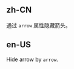 ## zh-CN

通过 `arrow` 属性隐藏箭头。

## en-US

Hide arrow by `arrow`.

<style>
.code-box-demo .demo {
  overflow: auto;
}
.code-box-demo .ant-btn {
  margin-right: 8px;
  margin-bottom: 8px;
}
.code-box-demo .ant-btn-rtl {
  margin-right: 0;
  margin-left: 8px;
  margin-bottom: 8px;
}
#components-popover-demo-arrow .ant-btn {
  width: 70px;
  text-align: center;
  padding: 0;
}
</style>
